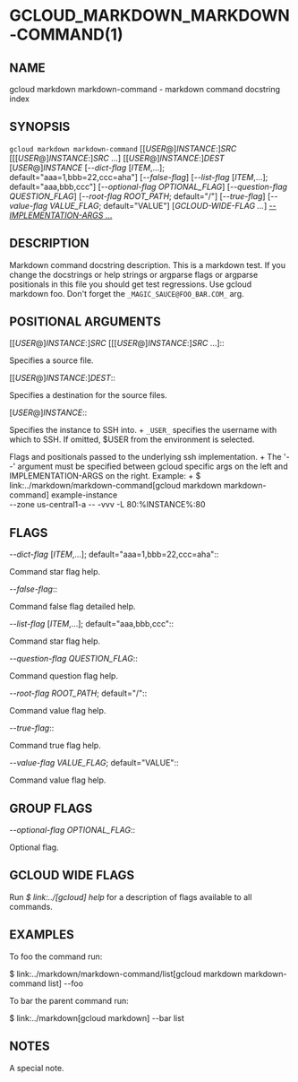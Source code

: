 # GCLOUD_MARKDOWN_MARKDOWN-COMMAND(1)


## NAME

gcloud markdown markdown-command - markdown command docstring index


## SYNOPSIS

`gcloud markdown markdown-command` [[_USER_@]_INSTANCE_:]_SRC_ [[[_USER_@]_INSTANCE_:]_SRC_ ...] [[_USER_@]_INSTANCE_:]_DEST_ [_USER_@]_INSTANCE_ [*--dict-flag* [_ITEM_,...]; default="aaa=1,bbb=22,ccc=aha"] [*--false-flag*] [*--list-flag* [_ITEM_,...]; default="aaa,bbb,ccc"] [*--optional-flag* _OPTIONAL_FLAG_] [*--question-flag* _QUESTION_FLAG_] [*--root-flag* _ROOT_PATH_; default="/"] [*--true-flag*] [*--value-flag* _VALUE_FLAG_; default="VALUE"] [_GCLOUD-WIDE-FLAG ..._] [-- _IMPLEMENTATION-ARGS_ ...]

## DESCRIPTION

Markdown command docstring description. This is a markdown test. If you
change the docstrings or help strings or argparse flags or argparse
positionals in this file you should get test regressions. Use
gcloud markdown foo. Don't forget the `_MAGIC_SAUCE@FOO_BAR.COM_` arg.


## POSITIONAL ARGUMENTS

[[_USER_@]_INSTANCE_:]_SRC_ [[[_USER_@]_INSTANCE_:]_SRC_ ...]::

Specifies a source file.

[[_USER_@]_INSTANCE_:]_DEST_::

Specifies a destination for the source files.

[_USER_@]_INSTANCE_::

Specifies the instance to SSH into.
+
`_USER_` specifies the username with which to SSH. If omitted,
$USER from the environment is selected.

[-- _IMPLEMENTATION-ARGS_ ...]::

Flags and positionals passed to the underlying ssh implementation.
+
The '--' argument must be specified between gcloud specific args on
the left and IMPLEMENTATION-ARGS on the right. Example:
+
  $ link:../markdown/markdown-command[gcloud markdown markdown-command] example-instance \
      --zone us-central1-a -- -vvv -L 80:%INSTANCE%:80


## FLAGS

*--dict-flag* [_ITEM_,...]; default="aaa=1,bbb=22,ccc=aha"::

Command star flag help.

*--false-flag*::

Command false flag detailed help.

*--list-flag* [_ITEM_,...]; default="aaa,bbb,ccc"::

Command star flag help.

*--question-flag* _QUESTION_FLAG_::

Command question flag help.

*--root-flag* _ROOT_PATH_; default="/"::

Command value flag help.

*--true-flag*::

Command true flag help.

*--value-flag* _VALUE_FLAG_; default="VALUE"::

Command value flag help.


## GROUP FLAGS

*--optional-flag* _OPTIONAL_FLAG_::

Optional flag.


## GCLOUD WIDE FLAGS

Run *$ link:../[gcloud] help* for a description of flags available to
all commands.


## EXAMPLES

To foo the command run:

  $ link:../markdown/markdown-command/list[gcloud markdown markdown-command list] --foo

To bar the parent command run:

  $ link:../markdown[gcloud markdown] --bar list


## NOTES

A special note.
